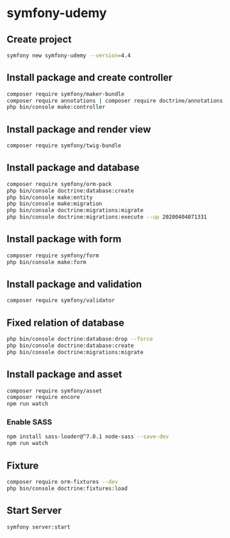 # symfony-udemy

## Create project

```bash
symfony new symfony-udemy --version=4.4
```

## Install package and create controller

```bash
composer require symfony/maker-bundle
composer require annotations | composer require doctrine/annotations
php bin/console make:controller
```

## Install package and render view

```bash
composer require symfony/twig-bundle
```

## Install package and database

```bash
composer require symfony/orm-pack
php bin/console doctrine:database:create
php bin/console make:entity
php bin/console make:migration
php bin/console doctrine:migrations:migrate
php bin/console doctrine:migrations:execute --up 20200404071331
```

## Install package with form

```bash
composer require symfony/form
php bin/console make:form
```

## Install package and validation

```bash
composer require symfony/validator
```

## Fixed relation of database

```bash
php bin/console doctrine:database:drop --force
php bin/console doctrine:database:create
php bin/console doctrine:migrations:migrate
```

## Install package and asset

```bash
composer require symfony/asset
composer require encore
npm run watch
```

### Enable SASS

```bash
npm install sass-loader@^7.0.1 node-sass --save-dev
npm run watch
```

## Fixture

```bash
composer require orm-fixtures --dev
php bin/console doctrine:fixtures:load
```

## Start Server

```bash
symfony server:start
```